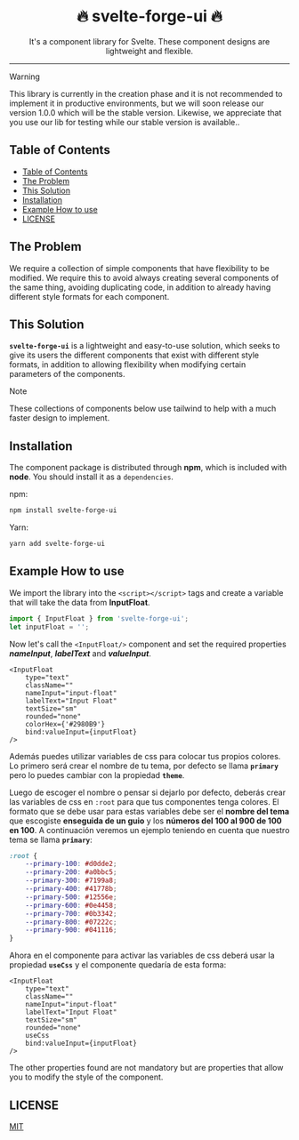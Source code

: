 <!-- markdownlint-disable -->
<div align="center">
    <h1>🔥 svelte-forge-ui 🔥</h1>
<p>It's a component library for Svelte. These component designs are lightweight and flexible.</p>
</div>
<hr />
<!-- markdownlint-restore -->

> [!WARNING]
> This library is currently in the creation phase and it is not recommended to implement it in productive environments, but we will soon release our version 1.0.0 which will be the stable version. Likewise, we appreciate that you use our lib for testing while our stable version is available..

## Table of Contents

- [Table of Contents](#table-of-contents)
- [The Problem](#the-problem)
- [This Solution](#this-solution)
- [Installation](#installation)
- [Example How to use](#example-how-to-use)
- [LICENSE](#license)

## The Problem

We require a collection of simple components that have flexibility to be modified. We require this to avoid always creating several components of the same thing, avoiding duplicating code, in addition to already having different style formats for each component.

## This Solution

**`svelte-forge-ui`** is a lightweight and easy-to-use solution, which seeks to give its users the different components that exist with different style formats, in addition to allowing flexibility when modifying certain parameters of the components.

> [!NOTE]
> These collections of components below use tailwind to help with a much faster design to implement.

## Installation

The component package is distributed through **npm**, which is included with **node**. You should install it as a `dependencies`.

npm:

```bash
npm install svelte-forge-ui
```

Yarn:

```bash
yarn add svelte-forge-ui
```

## Example How to use

We import the library into the `<script></script>` tags and create a variable that will take the data from **InputFloat**.

<!-- markdownlint-disable -->

```typescript
import { InputFloat } from 'svelte-forge-ui';
let inputFloat = '';
```

<!-- markdownlint-restore -->

Now let's call the `<InputFloat/>` component and set the required properties **_nameInput_**, **_labelText_** and **_valueInput_**.

<!-- markdownlint-disable -->

```svelte
<InputFloat
	type="text"
	className=""
	nameInput="input-float"
	labelText="Input Float"
	textSize="sm"
	rounded="none"
	colorHex={'#2980B9'}
	bind:valueInput={inputFloat}
/>
```

<!-- markdownlint-restore -->

Además puedes utilizar variables de css para colocar tus propios colores. Lo primero será crear el nombre de tu tema, por defecto se llama **`primary`** pero lo puedes cambiar con la propiedad **`theme`**.

Luego de escoger el nombre o pensar si dejarlo por defecto, deberás crear las variables de css en `:root` para que tus componentes tenga colores. El formato que se debe usar para estas variables debe ser el **nombre del tema** que escogiste **enseguida de un guio** y los **números del 100 al 900 de 100 en 100**. A continuación veremos un ejemplo teniendo en cuenta que nuestro tema se llama **`primary`**:

<!-- markdownlint-disable -->

```css
:root {
	--primary-100: #d0dde2;
	--primary-200: #a0bbc5;
	--primary-300: #7199a8;
	--primary-400: #41778b;
	--primary-500: #12556e;
	--primary-600: #0e4458;
	--primary-700: #0b3342;
	--primary-800: #07222c;
	--primary-900: #041116;
}
```

<!-- markdownlint-restore -->

Ahora en el componente para activar las variables de css deberá usar la propiedad **`useCss`** y el componente quedaría de esta forma:

<!-- markdownlint-disable -->

```svelte
<InputFloat
	type="text"
	className=""
	nameInput="input-float"
	labelText="Input Float"
	textSize="sm"
	rounded="none"
	useCss
	bind:valueInput={inputFloat}
/>
```

<!-- markdownlint-restore -->

The other properties found are not mandatory but are properties that allow you to modify the style of the component.

## LICENSE

[MIT](LICENSE)
